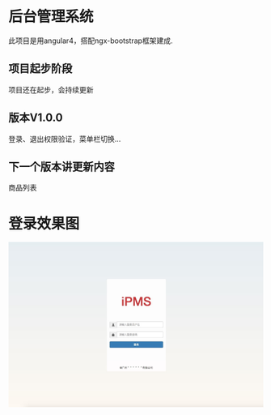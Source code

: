 # 后台管理系统

此项目是用angular4，搭配ngx-bootstrap框架建成.


## 项目起步阶段

项目还在起步，会持续更新

## 版本V1.0.0

登录、退出权限验证，菜单栏切换...

## 下一个版本讲更新内容

商品列表

# 登录效果图

![0.1.0_alpha](https://github.com/lxwily/angular4/blob/master/src/assets/login.jpg)
